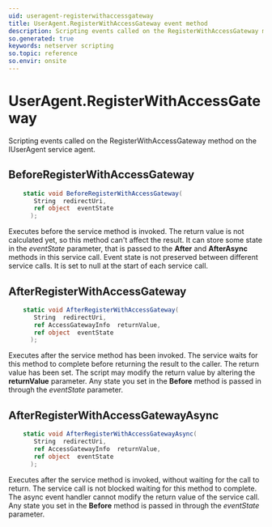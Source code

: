 ```yaml
---
uid: useragent-registerwithaccessgateway
title: UserAgent.RegisterWithAccessGateway event method
description: Scripting events called on the RegisterWithAccessGateway method on the UserAgent service agent.
so.generated: true
keywords: netserver scripting
so.topic: reference
so.envir: onsite
---
```

# UserAgent.RegisterWithAccessGateway

Scripting events called on the <see cref='M:IUserAgent.RegisterWithAccessGateway'>RegisterWithAccessGateway</see> method on the <see cref='IUserAgent'>IUserAgent</see>  service agent.

## BeforeRegisterWithAccessGateway
```cs
    static void BeforeRegisterWithAccessGateway(
       String  redirectUri,
       ref object  eventState
      );
```
Executes before the service method is invoked.
The return value is not calculated yet, so this method can't affect the result.
It can store some state in the *eventState* parameter, that is passed to the **After** and **AfterAsync** methods in this service call.
Event state is not preserved between different service calls. It is set to null at the start of each service call.
## AfterRegisterWithAccessGateway
```cs
    static void AfterRegisterWithAccessGateway(
       String  redirectUri,
       ref AccessGatewayInfo  returnValue,
       ref object  eventState
      );
```
Executes after the service method has been invoked. The service waits for this method to complete before returning the result to the caller.
The return value has been set. The script may modify the return value by altering the **returnValue** parameter.
Any state you set in the **Before** method is passed in through the *eventState* parameter.
## AfterRegisterWithAccessGatewayAsync
```cs
    static void AfterRegisterWithAccessGatewayAsync(
       String  redirectUri,
       ref AccessGatewayInfo  returnValue,
       ref object  eventState
      );
```
Executes after the service method is invoked, without waiting for the call to return.
The service call is not blocked waiting for this method to complete.
The async event handler cannot modify the return value of the service call.
Any state you set in the **Before** method is passed in through the *eventState* parameter.

